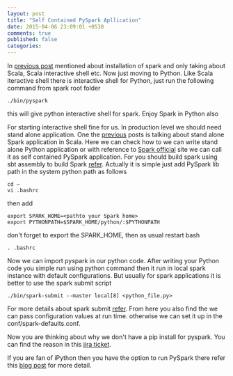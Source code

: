 ```yaml
---
layout: post
title: "Self Contained PySpark Apllication"
date: 2015-04-06 23:09:01 +0530
comments: true
published: false
categories: 
---
```

In [previous post](/blog/2014/10/31/install-apache-spark-on-ubuntu-14-dot-04/) mentioned about installation of spark and only taking about Scala, Scala interactive shell etc. Now just moving to Python. Like Scala iteractive shell there is interactive shell for Python, just run the following command from spark root folder 
```
./bin/pyspark
```  
this will give python interactive shell for spark. Enjoy  Spark in Python also

For starting interactive shell fine for us. In production level we should need stand alone application. One the [previous](/blog/2014/04/01/a-standalone-spark-application-in-scala/) posts is talking about stand alone Spark application in Scala. Here we can check how to we can write stand alone Python application or with reference to  [Spark official](https://spark.apache.org/docs/latest/quick-start.html#self-contained-applications) site we can call it as self contained PySpark application. For you should build spark using sbt assembly to build Spark [refer](/blog/2014/10/31/install-apache-spark-on-ubuntu-14-dot-04/). Actually it is simple just add PySpark lib path in the system python path as follows
```
cd ~
vi .bashrc
```
then add 
```
export SPARK_HOME=<pathto your Spark home>
export PYTHONPATH=$SPARK_HOME/python/:$PYTHONPATH
```
don't forget to export the SPARK_HOME, then as usual restart bash
```
. .bashrc
```
Now we can import pyspark in our python code. After writing your Python code you simple run using python command then it run in local spark instance with default configurations. But usually for spark applications it is better to use the spark submit script 
```
./bin/spark-submit --master local[8] <python_file.py>
``` 
For more details about spark submit [refer](https://spark.apache.org/docs/latest/configuration.html). From here you also find the we can pass configuration values at run time. otherwise we can set it up in the conf/spark-defaults.conf. 

Now you are thinking about why we don't have a pip install for pyspark. You can find the reason in this [jira ticket](https://issues.apache.org/jira/browse/SPARK-1267).   

If you are fan of iPython then you have the option to run PySpark there refer this [blog post](http://blog.cloudera.com/blog/2014/08/how-to-use-ipython-notebook-with-apache-spark/) for more detail.    
